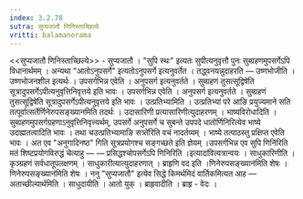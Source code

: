 ```yaml
---
index: 3.2.78
sutra: सुप्यजातौ णिनिस्ताच्छिल्ये
vritti: balamanorama
---
```


<<सुप्यजातौ णिनिस्ताच्छिल्ये>> - सुप्यजातौ । "सुपि स्थः" इत्यतः सुपीत्यनुवृत्तौ पुनः सुब्ग्रहणमुपसर्गेऽपि विधानार्थमम् । अन्यथा "आतोऽनुपसर्गे" इत्यतोऽनुपसर्गे इत्यनुवर्तेत । तद्ध्वनयन्नुदाहरति —  उष्णभोजीति । उष्णभोजनशील इत्यर्थः । उपसर्गभिन्न एवेति । अनुपसर्ग इत्यनुवर्तते । सुब्ग्रहणं तुसत्सूद्विषे॑ति सूत्रादुपसर्गेऽपीत्यनुवृत्तिनिवृत्तये इति भावः । उपसर्गभिन्न एवेति । अनुपसर्ग इत्यनुवर्तते । सुब्ग्रहणं तुसत्सूद्विषे॑ति सूत्रादुपसर्गेऽपीत्यनुवृत्तये इति भावः । उत्प्रतिभ्यामिति । उत्प्रतिभ्यां परे आङि प्रयुज्यमाने सति तत्पूर्वात्सर्तेर्णिनेरुपसङ्ख्यानमिति तदर्थः । उदासारिणी प्रत्यासारिणीत्युदाहरणम् । भाष्यविरोधादिति । सुब्ग्रहणमुपसर्गग्रहणाऽनुवृत्तिनिवृत्त्यर्थम्, उपसर्गे अनुपसर्गे च सुबन्ते उपपदे धातोर्णिनिरित्येव भाष्ये उदाह्मतत्वादिति भावः । तथा चउत्प्रतिभ्यामाङि सत्र्ते॑रिति वचं नादर्तव्यम् । भाष्ये तत्पाठस्तु प्रक्षिप्त एवेति भावः । अत एव "अनुगादिनष्ठ" गिति सूत्रप्रयोगश्च सङ्गच्छते इति ज्ञेयम् ।उपसर्गभिन्न एव सुपि णिनि॑रिति मतं शिष्टप्रयोगविरुद्धं चेत्याहु —  —  प्रसिद्धश्चोपसर्गेऽपि णिनिरिति ।इत्यादा॑वित्यत्रान्वयः । साधुकारिणीति । कृञ्ग्रहणं सर्वधातूपलक्षणम् । साधुकारीत्यात्युदाहरणात् । ब्राहृणि वद इति ।णिनेरुपसङ्ख्यान॑मिति शेषः ।णिनेरुपसङ्ख्यान॑मिति शेषः । ननु "सुप्यजातौ" इत्येव सिद्धे किमर्थमिदं वार्तिकमित्यत आह —  अताच्छील्यार्थमिति । साधुदायीति । आतो युक् । ब्राहृवादीति । ब्राहृ - वेदः ।